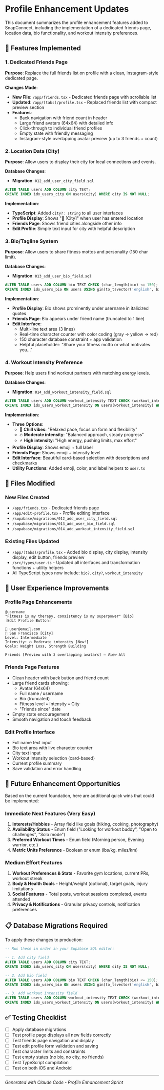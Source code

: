 # Profile Enhancement Updates

This document summarizes the profile enhancement features added to SnapConnect, including the implementation of a dedicated friends page, location data, bio functionality, and workout intensity preferences.

## 🔧 Features Implemented

### 1. Dedicated Friends Page
**Purpose**: Replace the full friends list on profile with a clean, Instagram-style dedicated page.

**Changes Made**:
- **New File**: `/app/friends.tsx` - Dedicated friends page with scrollable list
- **Updated**: `/app/(tabs)/profile.tsx` - Replaced friends list with compact preview section
- **Features**:
  - Back navigation with friend count in header
  - Large friend avatars (64x64) with detailed info
  - Click-through to individual friend profiles
  - Empty state with friendly messaging
  - Instagram-style overlapping avatar preview (up to 3 friends + count)

### 2. Location Data (City)
**Purpose**: Allow users to display their city for local connections and events.

**Database Changes**:
- **Migration**: `012_add_user_city_field.sql`
```sql
ALTER TABLE users ADD COLUMN city TEXT;
CREATE INDEX idx_users_city ON users(city) WHERE city IS NOT NULL;
```

**Implementation**:
- **TypeScript**: Added `city?: string` to all user interfaces
- **Profile Display**: Shows "📍 [City]" when user has entered location
- **Friends Page**: Shows friend cities alongside other info
- **Edit Profile**: Simple text input for city with helpful description

### 3. Bio/Tagline System
**Purpose**: Allow users to share fitness mottos and personality (150 char limit).

**Database Changes**:
- **Migration**: `013_add_user_bio_field.sql`
```sql
ALTER TABLE users ADD COLUMN bio TEXT CHECK (char_length(bio) <= 150);
CREATE INDEX idx_users_bio ON users USING gin(to_tsvector('english', bio)) WHERE bio IS NOT NULL;
```

**Implementation**:
- **Profile Display**: Bio shows prominently under username in italicized quotes
- **Friends Page**: Bio appears under friend name (truncated to 1 line)
- **Edit Interface**: 
  - Multi-line text area (3 lines)
  - Real-time character counter with color coding (gray → yellow → red)
  - 150 character database constraint + app validation
  - Helpful placeholder: "Share your fitness motto or what motivates you..."

### 4. Workout Intensity Preference
**Purpose**: Help users find workout partners with matching energy levels.

**Database Changes**:
- **Migration**: `014_add_workout_intensity_field.sql`
```sql
ALTER TABLE users ADD COLUMN workout_intensity TEXT CHECK (workout_intensity IN ('chill', 'moderate', 'intense')) DEFAULT 'moderate';
CREATE INDEX idx_users_workout_intensity ON users(workout_intensity) WHERE workout_intensity IS NOT NULL;
```

**Implementation**:
- **Three Options**:
  - 🧘 **Chill vibes**: "Relaxed pace, focus on form and flexibility"
  - 🔥 **Moderate intensity**: "Balanced approach, steady progress"  
  - ⚡ **High intensity**: "High energy, pushing limits, max effort"
- **Profile Display**: Shows emoji + full label
- **Friends Page**: Shows emoji + intensity level
- **Edit Interface**: Beautiful card-based selection with descriptions and checkmarks
- **Utility Functions**: Added emoji, color, and label helpers to `user.ts`

## 📁 Files Modified

### New Files Created
- `/app/friends.tsx` - Dedicated friends page
- `/app/edit-profile.tsx` - Profile editing interface
- `/supabase/migrations/012_add_user_city_field.sql`
- `/supabase/migrations/013_add_user_bio_field.sql`
- `/supabase/migrations/014_add_workout_intensity_field.sql`

### Existing Files Updated
- `/app/(tabs)/profile.tsx` - Added bio display, city display, intensity display, edit button, friends preview
- `/src/types/user.ts` - Updated all interfaces and transformation functions + utility helpers
- All TypeScript types now include: `bio?`, `city?`, `workout_intensity`

## 🎯 User Experience Improvements

### Profile Page Enhancements
```
@username
"Fitness is my therapy, consistency is my superpower" [Bio]
[Edit Profile Button]

📧 user@email.com
📍 San Francisco [City] 
Level: Intermediate
Intensity: 🔥 Moderate intensity [New!]
Goals: Weight Loss, Strength Building

Friends [Preview with 3 overlapping avatars] → View All
```

### Friends Page Features
- Clean header with back button and friend count
- Large friend cards showing:
  - Avatar (64x64)
  - Full name / username  
  - Bio (truncated)
  - Fitness level • Intensity • City
  - "Friends since" date
- Empty state encouragement
- Smooth navigation and touch feedback

### Edit Profile Interface
- Full name text input
- Bio text area with live character counter
- City text input
- Workout intensity selection (card-based)
- Current profile summary
- Save validation and error handling

## 🚀 Future Enhancement Opportunities

Based on the current foundation, here are additional quick wins that could be implemented:

### Immediate Next Features (Very Easy)
1. **Interests/Hobbies** - Array field like goals (hiking, cooking, photography)
2. **Availability Status** - Enum field ("Looking for workout buddy", "Open to challenges", "Solo mode")
3. **Preferred Workout Times** - Enum field (Morning person, Evening warrior, etc.)
4. **Metric Units Preference** - Boolean or enum (lbs/kg, miles/km)

### Medium Effort Features
1. **Workout Preferences & Stats** - Favorite gym locations, current PRs, workout streak
2. **Body & Health Goals** - Height/weight (optional), target goals, injury limitations
3. **Social Features** - Total posts, workout sessions completed, events attended
4. **Privacy & Notifications** - Granular privacy controls, notification preferences

## 📋 Database Migrations Required

To apply these changes to production:

```sql
-- Run these in order in your Supabase SQL editor:

-- 1. Add city field
ALTER TABLE users ADD COLUMN city TEXT;
CREATE INDEX idx_users_city ON users(city) WHERE city IS NOT NULL;

-- 2. Add bio field  
ALTER TABLE users ADD COLUMN bio TEXT CHECK (char_length(bio) <= 150);
CREATE INDEX idx_users_bio ON users USING gin(to_tsvector('english', bio)) WHERE bio IS NOT NULL;

-- 3. Add workout intensity field
ALTER TABLE users ADD COLUMN workout_intensity TEXT CHECK (workout_intensity IN ('chill', 'moderate', 'intense')) DEFAULT 'moderate';
CREATE INDEX idx_users_workout_intensity ON users(workout_intensity) WHERE workout_intensity IS NOT NULL;
```

## ✅ Testing Checklist

- [ ] Apply database migrations
- [ ] Test profile page displays all new fields correctly
- [ ] Test friends page navigation and display
- [ ] Test edit profile form validation and saving
- [ ] Test character limits and constraints
- [ ] Test empty states (no bio, no city, no friends)
- [ ] Test TypeScript compilation
- [ ] Test on both iOS and Android

---

*Generated with Claude Code - Profile Enhancement Sprint*